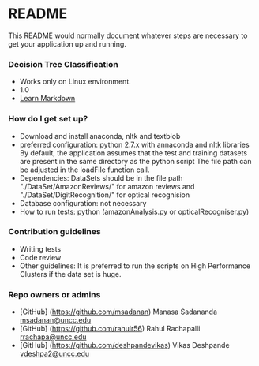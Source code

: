# README #

This README would normally document whatever steps are necessary to get your application up and running.

### Decision Tree Classification ###

* Works only on Linux environment.
* 1.0
* [Learn Markdown](http://scikit-learn.org/stable/modules/tree.html)

### How do I get set up? ###

* Download and install anaconda, nltk and textblob
* preferred configuration: python 2.7.x with annaconda and nltk libraries
                           By default, the application assumes that the test and training datasets are present in the same directory as the python script
                           The file path can be adjusted in the loadFile function call.
* Dependencies: DataSets should be in the file path "./DataSet/AmazonReviews/" for amazon reviews and "./DataSet/DigitRecognition/" for optical recognision
* Database configuration: not necessary
* How to run tests: python <filename>   (amazonAnalysis.py or opticalRecogniser.py)

### Contribution guidelines ###

* Writing tests
* Code review
* Other guidelines: It is preferred to run the scripts on High Performance Clusters if the data set is huge.

### Repo owners or admins ###
- [GitHub] (https://github.com/msadanan) Manasa Sadananda              msadanan@uncc.edu
- [GitHub] (https://github.com/rahulr56) Rahul Rachapalli              rrachapa@uncc.edu
- [GitHub] (https://github.com/deshpandevikas) Vikas Deshpande         vdeshpa2@uncc.edu